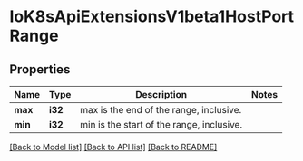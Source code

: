 # IoK8sApiExtensionsV1beta1HostPortRange

## Properties
Name | Type | Description | Notes
------------ | ------------- | ------------- | -------------
**max** | **i32** | max is the end of the range, inclusive. | 
**min** | **i32** | min is the start of the range, inclusive. | 

[[Back to Model list]](../README.md#documentation-for-models) [[Back to API list]](../README.md#documentation-for-api-endpoints) [[Back to README]](../README.md)


